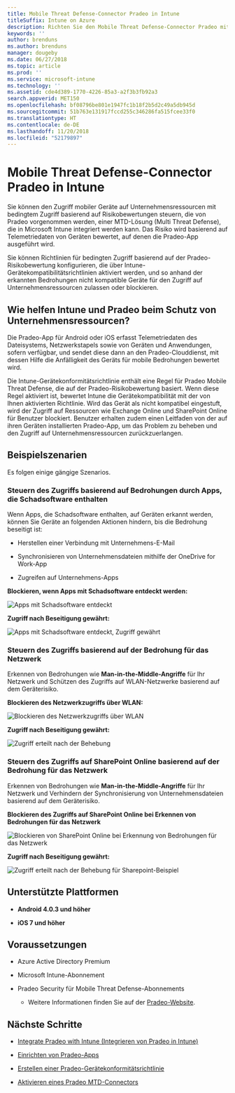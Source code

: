 ```yaml
---
title: Mobile Threat Defense-Connector Pradeo in Intune
titleSuffix: Intune on Azure
description: Richten Sie den Mobile Threat Defense-Connector Pradeo mit Intune ein.
keywords: ''
author: brenduns
ms.author: brenduns
manager: dougeby
ms.date: 06/27/2018
ms.topic: article
ms.prod: ''
ms.service: microsoft-intune
ms.technology: ''
ms.assetid: cde4d389-1770-4226-85a3-a2f3b3fb92a3
search.appverid: MET150
ms.openlocfilehash: bf08796be801e1947fc1b18f2b5d2c49a5db945d
ms.sourcegitcommit: 51b763e131917fccd255c346286fa515fcee33f0
ms.translationtype: HT
ms.contentlocale: de-DE
ms.lasthandoff: 11/20/2018
ms.locfileid: "52179897"
---
```

# <a name="pradeo-mobile-threat-defense-connector-with-intune"></a>Mobile Threat Defense-Connector Pradeo in Intune

Sie können den Zugriff mobiler Geräte auf Unternehmensressourcen mit bedingtem Zugriff basierend auf Risikobewertungen steuern, die von Pradeo vorgenommen werden, einer MTD-Lösung (Multi Threat Defense), die in Microsoft Intune integriert werden kann. Das Risiko wird basierend auf Telemetriedaten von Geräten bewertet, auf denen die Pradeo-App ausgeführt wird.

Sie können Richtlinien für bedingten Zugriff basierend auf der Pradeo-Risikobewertung konfigurieren, die über Intune-Gerätekompatibilitätsrichtlinien aktiviert werden, und so anhand der erkannten Bedrohungen nicht kompatible Geräte für den Zugriff auf Unternehmensressourcen zulassen oder blockieren.

## <a name="how-do-intune-and-pradeo-help-protect-your-company-resources"></a>Wie helfen Intune und Pradeo beim Schutz von Unternehmensressourcen?

Die Pradeo-App für Android oder iOS erfasst Telemetriedaten des Dateisystems, Netzwerkstapels sowie von Geräten und Anwendungen, sofern verfügbar, und sendet diese dann an den Pradeo-Clouddienst, mit dessen Hilfe die Anfälligkeit des Geräts für mobile Bedrohungen bewertet wird.

Die Intune-Gerätekonformitätsrichtlinie enthält eine Regel für Pradeo Mobile Threat Defense, die auf der Pradeo-Risikobewertung basiert. Wenn diese Regel aktiviert ist, bewertet Intune die Gerätekompatibilität mit der von Ihnen aktivierten Richtlinie. Wird das Gerät als nicht kompatibel eingestuft, wird der Zugriff auf Ressourcen wie Exchange Online und SharePoint Online für Benutzer blockiert. Benutzer erhalten zudem einen Leitfaden von der auf ihren Geräten installierten Pradeo-App, um das Problem zu beheben und den Zugriff auf Unternehmensressourcen zurückzuerlangen.

## <a name="sample-scenarios"></a>Beispielszenarien

Es folgen einige gängige Szenarios.

### <a name="control-access-based-on-threats-from-malicious-apps"></a>Steuern des Zugriffs basierend auf Bedrohungen durch Apps, die Schadsoftware enthalten

Wenn Apps, die Schadsoftware enthalten, auf Geräten erkannt werden, können Sie Geräte an folgenden Aktionen hindern, bis die Bedrohung beseitigt ist:

-   Herstellen einer Verbindung mit Unternehmens-E-Mail

-   Synchronisieren von Unternehmensdateien mithilfe der OneDrive for Work-App

-   Zugreifen auf Unternehmens-Apps

**Blockieren, wenn Apps mit Schadsoftware entdeckt werden:**

![Apps mit Schadsoftware entdeckt](./media/pradeo_maliciousapps_blocked.png)

**Zugriff nach Beseitigung gewährt:**

![Apps mit Schadsoftware entdeckt, Zugriff gewährt](./media/pradeo_maliciousapps_unblocked.png)

### <a name="control-access-based-on-threat-to-network"></a>Steuern des Zugriffs basierend auf der Bedrohung für das Netzwerk

Erkennen von Bedrohungen wie **Man-in-the-Middle-Angriffe** für Ihr Netzwerk und Schützen des Zugriffs auf WLAN-Netzwerke basierend auf dem Geräterisiko.

**Blockieren des Netzwerkzugriffs über WLAN:**

![Blockieren des Netzwerkzugriffs über WLAN](./media/pradeo_network_wifi_blocked.png)

**Zugriff nach Beseitigung gewährt:**

![Zugriff erteilt nach der Behebung](./media/pradeo_network_wifi_unblocked.png)

### <a name="control-access-to-sharepoint-online-based-on-threat-to-network"></a>Steuern des Zugriffs auf SharePoint Online basierend auf der Bedrohung für das Netzwerk

Erkennen von Bedrohungen wie **Man-in-the-Middle-Angriffe** für Ihr Netzwerk und Verhindern der Synchronisierung von Unternehmensdateien basierend auf dem Geräterisiko.

**Blockieren des Zugriffs auf SharePoint Online bei Erkennen von Bedrohungen für das Netzwerk**

![Blockieren von SharePoint Online bei Erkennung von Bedrohungen für das Netzwerk](./media/pradeo_network_spo_blocked.png)

**Zugriff nach Beseitigung gewährt:**

![Zugriff erteilt nach der Behebung für Sharepoint-Beispiel](./media/pradeo_network_spo_unblocked.png)

## <a name="supported-platforms"></a>Unterstützte Plattformen

-   **Android 4.0.3 und höher**

-   **iOS 7 und höher**

## <a name="prerequisites"></a>Voraussetzungen

-   Azure Active Directory Premium

-   Microsoft Intune-Abonnement

-   Pradeo Security für Mobile Threat Defense-Abonnements

    -   Weitere Informationen finden Sie auf der [Pradeo-Website](https://www.pradeo.com/en-US/mobile-threat-protection).

## <a name="next-steps"></a>Nächste Schritte

- [Integrate Pradeo with Intune (Integrieren von Pradeo in Intune)](pradeo-mtd-connector-integration.md)

- [Einrichten von Pradeo-Apps](mtd-apps-ios-app-configuration-policy-add-assign.md)

- [Erstellen einer Pradeo-Gerätekonformitätsrichtlinie](mtd-device-compliance-policy-create.md)

- [Aktivieren eines Pradeo MTD-Connectors](mtd-connector-enable.md)